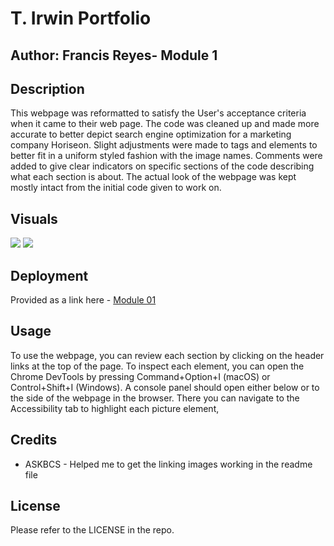  # T. Irwin Portfolio
## Author: Francis Reyes- Module 1 


## Description

This webpage was reformatted to satisfy the User's acceptance criteria when it came to their web page. The code was cleaned up and made more accurate to better depict search engine optimization for a marketing company Horiseon. Slight adjustments were made to tags and elements to better fit in a uniform styled fashion with the image names. Comments were added to give clear indicators on specific sections of the code describing what each section is about. The actual look of the webpage was kept mostly intact from the initial code given to work on.

## Visuals

<img src="./assets/images/website-module-visual-1.png" >

<img src="./assets/images/website-module-visual-2.png" >

## Deployment

Provided as a link here - [Module 01](Your_REPO_LINK)

## Usage

To use the webpage, you can review each section by clicking on the header links at the top of the page. To inspect each element, you can open the Chrome DevTools by pressing Command+Option+I (macOS) or Control+Shift+I (Windows). A console panel should open either below or to the side of the webpage in the browser. There you can navigate to the Accessibility tab to highlight each picture element,

## Credits

- ASKBCS - Helped me to get the linking images working in the readme file

## License

Please refer to the LICENSE in the repo.